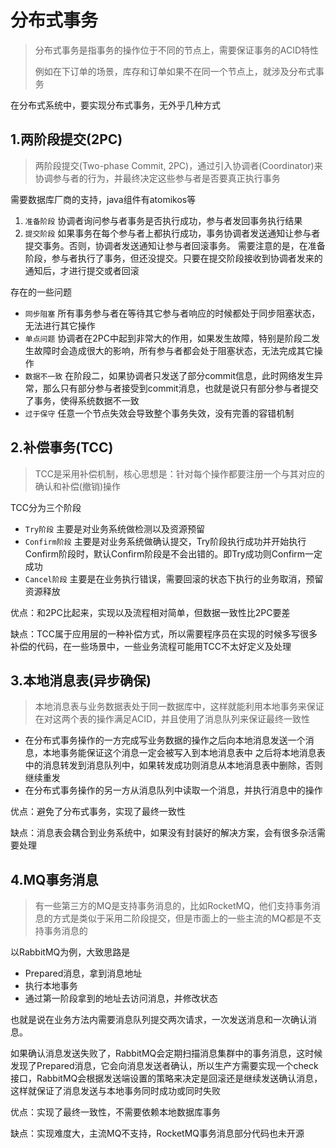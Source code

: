 # 分布式事务

> 分布式事务是指事务的操作位于不同的节点上，需要保证事务的ACID特性
>
> 例如在下订单的场景，库存和订单如果不在同一个节点上，就涉及分布式事务

在分布式系统中，要实现分布式事务，无外乎几种方式

## 1.两阶段提交(2PC)

> 两阶段提交(Two-phase Commit, 2PC)，通过引入协调者(Coordinator)来协调参与者的行为，并最终决定这些参与者是否要真正执行事务

需要数据库厂商的支持，java组件有atomikos等

1. `准备阶段` 
   协调者询问参与者事务是否执行成功，参与者发回事务执行结果
2. `提交阶段` 
   如果事务在每个参与者上都执行成功，事务协调者发送通知让参与者提交事务。否则，协调者发送通知让参与者回滚事务。
   需要注意的是，在准备阶段，参与者执行了事务，但还没提交。只要在提交阶段接收到协调者发来的通知后，才进行提交或者回滚

存在的一些问题

* `同步阻塞` 所有事务参与者在等待其它参与者响应的时候都处于同步阻塞状态，无法进行其它操作
* `单点问题` 协调者在2PC中起到非常大的作用，如果发生故障，特别是阶段二发生故障时会造成很大的影响，所有参与者都会处于阻塞状态，无法完成其它操作
* `数据不一致` 在阶段二，如果协调者只发送了部分commit信息，此时网络发生异常，那么只有部分参与者接受到commit消息，也就是说只有部分参与者提交了事务，使得系统数据不一致
* `过于保守` 任意一个节点失效会导致整个事务失效，没有完善的容错机制

## 2.补偿事务(TCC)

> TCC是采用补偿机制，核心思想是：针对每个操作都要注册一个与其对应的确认和补偿(撤销)操作

TCC分为三个阶段

* `Try阶段` 主要是对业务系统做检测以及资源预留
* `Confirm阶段` 主要是对业务系统做确认提交，Try阶段执行成功并开始执行Confirm阶段时，默认Confirm阶段是不会出错的。即Try成功则Confirm一定成功
* `Cancel阶段` 主要是在业务执行错误，需要回滚的状态下执行的业务取消，预留资源释放

优点：和2PC比起来，实现以及流程相对简单，但数据一致性比2PC要差

缺点：TCC属于应用层的一种补偿方式，所以需要程序员在实现的时候多写很多补偿的代码，在一些场景中，一些业务流程可能用TCC不太好定义及处理



## 3.本地消息表(异步确保)

> 本地消息表与业务数据表处于同一数据库中，这样就能利用本地事务来保证在对这两个表的操作满足ACID，并且使用了消息队列来保证最终一致性

* 在分布式事务操作的一方完成写业务数据的操作之后向本地消息发送一个消息，本地事务能保证这个消息一定会被写入到本地消息表中
  之后将本地消息表中的消息转发到消息队列中，如果转发成功则消息从本地消息表中删除，否则继续重发
* 在分布式事务操作的另一方从消息队列中读取一个消息，并执行消息中的操作

优点：避免了分布式事务，实现了最终一致性

缺点：消息表会耦合到业务系统中，如果没有封装好的解决方案，会有很多杂活需要处理



## 4.MQ事务消息

> 有一些第三方的MQ是支持事务消息的，比如RocketMQ，他们支持事务消息的方式是类似于采用二阶段提交，但是市面上的一些主流的MQ都是不支持事务消息的

以RabbitMQ为例，大致思路是

* Prepared消息，拿到消息地址
* 执行本地事务
* 通过第一阶段拿到的地址去访问消息，并修改状态

也就是说在业务方法内需要消息队列提交两次请求，一次发送消息和一次确认消息。

如果确认消息发送失败了，RabbitMQ会定期扫描消息集群中的事务消息，这时候发现了Prepared消息，它会向消息发送者确认，所以生产方需要实现一个check接口，RabbitMQ会根据发送端设置的策略来决定是回滚还是继续发送确认消息，这样就保证了消息发送与本地事务同时成功或同时失败

优点：实现了最终一致性，不需要依赖本地数据库事务

缺点：实现难度大，主流MQ不支持，RocketMQ事务消息部分代码也未开源